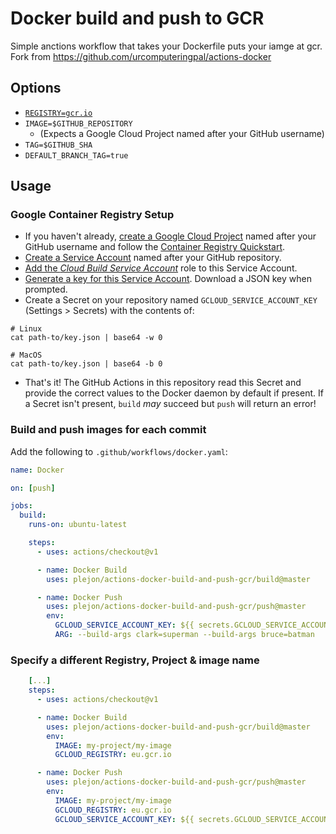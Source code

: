 # Docker build and push to GCR

Simple anctions workflow that takes your Dockerfile puts your iamge at gcr.  
Fork from https://github.com/urcomputeringpal/actions-docker


## Options
- [`REGISTRY=gcr.io`](https://gcr.io)
- `IMAGE=$GITHUB_REPOSITORY`
  - (Expects a Google Cloud Project named after your GitHub username)
- `TAG=$GITHUB_SHA`
- `DEFAULT_BRANCH_TAG=true`

## Usage

### Google Container Registry Setup

- If you haven't already, [create a Google Cloud Project](https://cloud.google.com/resource-manager/docs/creating-managing-projects#creating_a_project) named after your GitHub username and follow the [Container Registry Quickstart](https://cloud.google.com/container-registry/docs/quickstart#before-you-begin).
- [Create a Service Account](https://cloud.google.com/iam/docs/creating-managing-service-accounts#creating_a_service_account) named after your GitHub repository.
- [Add the _Cloud Build Service Account_](https://cloud.google.com/iam/docs/granting-roles-to-service-accounts#granting_access_to_a_service_account_for_a_resource) role to this Service Account.
- [Generate a key for this Service Account](https://cloud.google.com/iam/docs/creating-managing-service-account-keys#creating_service_account_keys). Download a JSON key when prompted.
- Create a Secret on your repository named `GCLOUD_SERVICE_ACCOUNT_KEY` (Settings > Secrets) with the contents of:

```shell
# Linux
cat path-to/key.json | base64 -w 0

# MacOS
cat path-to/key.json | base64 -b 0
```


- That's it! The GitHub Actions in this repository read this Secret and provide the correct values to the Docker daemon by default if present. If a Secret isn't present, `build` _may_ succeed but `push` will return an error!

### Build and push images for each commit

Add the following to `.github/workflows/docker.yaml`:

```yaml
name: Docker

on: [push]

jobs:
  build:
    runs-on: ubuntu-latest

    steps:
      - uses: actions/checkout@v1

      - name: Docker Build
        uses: plejon/actions-docker-build-and-push-gcr/build@master

      - name: Docker Push
        uses: plejon/actions-docker-build-and-push-gcr/push@master
        env:
          GCLOUD_SERVICE_ACCOUNT_KEY: ${{ secrets.GCLOUD_SERVICE_ACCOUNT_KEY }}
          ARG: --build-args clark=superman --build-args bruce=batman
```

### Specify a different Registry, Project & image name

```yaml
    [...]
    steps:
      - uses: actions/checkout@v1

      - name: Docker Build
        uses: plejon/actions-docker-build-and-push-gcr/build@master
        env:
          IMAGE: my-project/my-image
          GCLOUD_REGISTRY: eu.gcr.io

      - name: Docker Push
        uses: plejon/actions-docker-build-and-push-gcr/push@master
        env:
          IMAGE: my-project/my-image
          GCLOUD_REGISTRY: eu.gcr.io
          GCLOUD_SERVICE_ACCOUNT_KEY: ${{ secrets.GCLOUD_SERVICE_ACCOUNT_KEY }}
```
